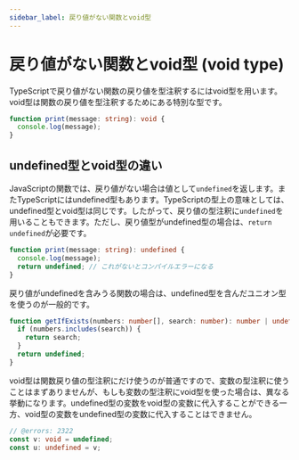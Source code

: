 ```yaml
---
sidebar_label: 戻り値がない関数とvoid型
---
```


# 戻り値がない関数とvoid型 (void type)

TypeScriptで戻り値がない関数の戻り値を型注釈するにはvoid型を用います。void型は関数の戻り値を型注釈するためにある特別な型です。

```ts twoslash
function print(message: string): void {
  console.log(message);
}
```

## undefined型とvoid型の違い

JavaScriptの関数では、戻り値がない場合は値として`undefined`を返します。またTypeScriptにはundefined型もあります。TypeScriptの型上の意味としては、undefined型とvoid型は同じです。したがって、戻り値の型注釈に`undefined`を用いることもできます。ただし、戻り値型がundefined型の場合は、`return undefined`が必要です。

```ts twoslash
function print(message: string): undefined {
  console.log(message);
  return undefined; // これがないとコンパイルエラーになる
}
```

戻り値がundefinedを含みうる関数の場合は、undefined型を含んだユニオン型を使うのが一般的です。

```ts twoslash
function getIfExists(numbers: number[], search: number): number | undefined {
  if (numbers.includes(search)) {
    return search;
  }
  return undefined;
}
```

void型は関数戻り値の型注釈にだけ使うのが普通ですので、変数の型注釈に使うことはまずありませんが、もしも変数の型注釈にvoid型を使った場合は、異なる挙動になります。undefined型の変数をvoid型の変数に代入することができる一方、void型の変数をundefined型の変数に代入することはできません。

```ts twoslash
// @errors: 2322
const v: void = undefined;
const u: undefined = v;
```

